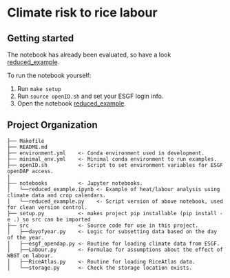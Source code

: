 # Climate risk to rice labour

## Getting started
The notebook has already been evaluated, so have a look [reduced_example](notebook/reduced_example.ipynb).

To run the notebook yourself:
1. Run `make setup`
2. Run `source openID.sh` and set your ESGF login info.
3. Open the notebook [reduced_example](notebook/reduced_example.ipynb).


## Project Organization
```
├── Makefile
├── README.md
├── environment.yml    <- Conda environment used in development.
├── minimal_env.yml    <- Minimal conda environment to run examples.
├── openID.sh          <- Script to set environment variables for ESGF openDAP access.
│
├── notebooks          <- Jupyter notebooks.
│   └──reduced_example.ipynb <- Example of heat/labour analysis using climate data and crop calendars.
│   └──reduced_example.py    <- Script version of above notebook, used for clean version control.
├── setup.py           <- makes project pip installable (pip install -e .) so src can be imported
├── src                <- Source code for use in this project.
│   ├──dayofyear.py    <- Logic for subsetting data based on the day of the year.
│   ├──esgf_opendap.py <- Routine for loading climate data from ESGF.
│   ├──Labour.py       <- Formulae for assumptions about the effect of WBGT on labour.
│   ├──RiceAtlas.py    <- Routine for loading RiceAtlas data.
│   └──storage.py      <- Check the storage location exists.
```
